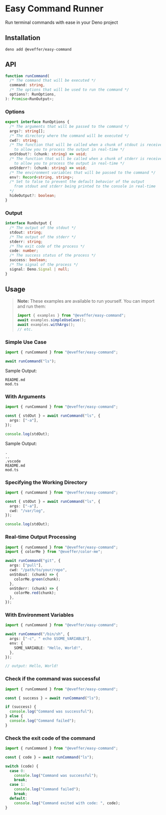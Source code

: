 # Easy Command Runner

Run terminal commands with ease in your Deno project

## Installation

```shell
deno add @eveffer/easy-command
```

## API

```ts
function runCommand(
  /* The command that will be executed */
  command: string,
  /* The options that will be used to run the command */
  options?: RunOptions,
): Promise<RunOutput>;
```

### Options

```ts
export interface RunOptions {
  /* The arguments that will be passed to the command */
  args?: string[];
  /* The directory where the command will be executed */
  cwd?: string;
  /* The function that will be called when a chunk of stdout is received
    to allow you to process the output in real-time */
  onStdout?: (chunk: string) => void;
  /* The function that will be called when a chunk of stderr is received
    to allow you to process the output in real-time */
  onStderr?: (chunk: string) => void;
  /* The environment variables that will be passed to the command */
  env?: Record<string, string>;
  /* Set to false to prevent the default behavior of the output
    from stdout and stderr being printed to the console in real-time
  */
  hideOutput?: boolean;
}
```

### Output

```ts
interface RunOutput {
  /* The output of the stdout */
  stdout: string;
  /* The output of the stderr */
  stderr: string;
  /* The exit code of the process */
  code: number;
  /* The success status of the process */
  success: boolean;
  /* The signal of the process */
  signal: Deno.Signal | null;
}
```

## Usage

> **Note:** These examples are available to run yourself. You can import and run
> them:
>
> ```ts
> import { examples } from "@eveffer/easy-command";
> await examples.simpleUseCase();
> await examples.withArgs();
> // etc.
> ```

### Simple Use Case

```ts
import { runCommand } from "@eveffer/easy-command";

await runCommand("ls");
```

Sample Output:

```
README.md
mod.ts
```

### With Arguments

```ts
import { runCommand } from "@eveffer/easy-command";

const { stdOut } = await runCommand("ls", {
  args: ["-a"],
});

console.log(stdOut);
```

Sample Output:

```
.
..
.vscode
README.md
mod.ts
```

### Specifying the Working Directory

```ts
import { runCommand } from "@eveffer/easy-command";

const { stdOut } = await runCommand("ls", {
  args: ["-a"],
  cwd: "/var/log",
});

console.log(stdOut);
```

### Real-time Output Processing

```ts
import { runCommand } from "@eveffer/easy-command";
import { colorMe } from "@eveffer/color-me";

await runCommand("git", {
  args: ["pull"],
  cwd: "/path/to/your/repo",
  onStdout: (chunk) => {
    colorMe.green(chunk);
  },
  onStderr: (chunk) => {
    colorMe.red(chunk);
  },
});
```

### With Environment Variables

```ts
import { runCommand } from "@eveffer/easy-command";

await runCommand("/bin/sh", {
  args: ["-c", " echo $SOME_VARIABLE"],
  env: {
    SOME_VARIABLE: "Hello, World!",
  },
});

// output: Hello, World!
```

### Check if the command was successful

```ts
import { runCommand } from "@eveffer/easy-command";

const { success } = await runCommand("ls");

if (success) {
  console.log("Command was successful");
} else {
  console.log("Command failed");
}
```

### Check the exit code of the command

```ts
import { runCommand } from "@eveffer/easy-command";

const { code } = await runCommand("ls");

switch (code) {
  case 0:
    console.log("Command was successful");
    break;
  case 1:
    console.log("Command failed");
    break;
  default:
    console.log("Command exited with code: ", code);
}
```
